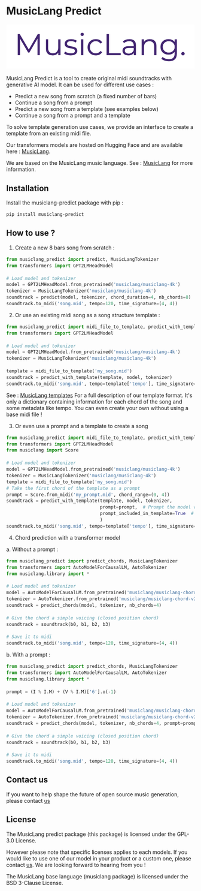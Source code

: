 MusicLang Predict
=================

![MusicLang logo](https://github.com/MusicLang/musiclang/blob/main/documentation/images/MusicLang.png?raw=true "MusicLang")

MusicLang Predict is a tool to create original midi soundtracks with generative AI model.
It can be used for different use cases :
- Predict a new song from scratch (a fixed number of bars)
- Continue a song from a prompt
- Predict a new song from a template (see examples below)
- Continue a song from a prompt and a template

To solve template generation use cases,
we provide an interface to create a template from an existing midi file.

Our transformers models are hosted on Hugging Face and are available here : [MusicLang](https://huggingface.co/MusicLang).

We are based on the MusicLang music language. See : [MusicLang](https://github.com/MusicLang/musiclang) for more information.

Installation
------------

Install the musiclang-predict package with pip :

```bash
pip install musiclang-predict
```

How to use ? 
------------

1. Create a new 8 bars song from scratch :

```python
from musiclang_predict import predict, MusicLangTokenizer
from transformers import GPT2LMHeadModel

# Load model and tokenizer
model = GPT2LMHeadModel.from_pretrained('musiclang/musiclang-4k')
tokenizer = MusicLangTokenizer('musiclang/musiclang-4k')
soundtrack = predict(model, tokenizer, chord_duration=4, nb_chords=8)
soundtrack.to_midi('song.mid', tempo=120, time_signature=(4, 4))
```

2. Or use an existing midi song as a song structure template :
```python
from musiclang_predict import midi_file_to_template, predict_with_template, MusicLangTokenizer
from transformers import GPT2LMHeadModel

# Load model and tokenizer
model = GPT2LMHeadModel.from_pretrained('musiclang/musiclang-4k')
tokenizer = MusicLangTokenizer('musiclang/musiclang-4k')

template = midi_file_to_template('my_song.mid')
soundtrack = predict_with_template(template, model, tokenizer)
soundtrack.to_midi('song.mid', tempo=template['tempo'], time_signature=template['time_signature'])
```

See : [MusicLang templates](https://discovered-scabiosa-ea3.notion.site/Create-a-song-template-with-MusicLang-dfd8cad0a14b464fb3475c7fa19c1a82)
For a full description of our template format.
It's only a dictionary containing information for each chord of the song and some metadata like tempo.
You can even create your own without using a base midi file !

3. Or even use a prompt and a template to create a song

```python
from musiclang_predict import midi_file_to_template, predict_with_template, MusicLangTokenizer
from transformers import GPT2LMHeadModel
from musiclang import Score

# Load model and tokenizer
model = GPT2LMHeadModel.from_pretrained('musiclang/musiclang-4k')
tokenizer = MusicLangTokenizer('musiclang/musiclang-4k')
template = midi_file_to_template('my_song.mid')
# Take the first chord of the template as a prompt
prompt = Score.from_midi('my_prompt.mid', chord_range=(0, 4))
soundtrack = predict_with_template(template, model, tokenizer, 
                                   prompt=prompt,  # Prompt the model with a musiclang score
                                   prompt_included_in_template=True  # To say the prompt score is included in the template
                                   )
soundtrack.to_midi('song.mid', tempo=template['tempo'], time_signature=template['time_signature'])
```

4. Chord prediction with a transformer model

a. Without a prompt :

```python
from musiclang_predict import predict_chords, MusicLangTokenizer
from transformers import AutoModelForCausalLM, AutoTokenizer
from musiclang.library import *

# Load model and tokenizer
model = AutoModelForCausalLM.from_pretrained('musiclang/musiclang-chord-v2-4k')
tokenizer = AutoTokenizer.from_pretrained('musiclang/musiclang-chord-v2-4k')
soundtrack = predict_chords(model, tokenizer, nb_chords=4)

# Give the chord a simple voicing (closed position chord)
soundtrack = soundtrack(b0, b1, b2, b3)

# Save it to midi
soundtrack.to_midi('song.mid', tempo=120, time_signature=(4, 4))
```

b. With a prompt : 

```python
from musiclang_predict import predict_chords, MusicLangTokenizer
from transformers import AutoModelForCausalLM, AutoTokenizer
from musiclang.library import *

prompt = (I % I.M) + (V % I.M)['6'].o(-1)

# Load model and tokenizer
model = AutoModelForCausalLM.from_pretrained('musiclang/musiclang-chord-v2-4k')
tokenizer = AutoTokenizer.from_pretrained('musiclang/musiclang-chord-v2-4k')
soundtrack = predict_chords(model, tokenizer, nb_chords=4, prompt=prompt)

# Give the chord a simple voicing (closed position chord)
soundtrack = soundtrack(b0, b1, b2, b3)

# Save it to midi
soundtrack.to_midi('song.mid', tempo=120, time_signature=(4, 4))
```

Contact us
----------

If you want to help shape the future of open source music generation,
please contact [us](mailto:fgardin.pro@gmail.com)

License
-------

The MusicLang predict package (this package) is licensed under the GPL-3.0 License.

However please note that specific licenses applies to each models. If you would like to use one of our model in your product or a custom one, please
contact [us](mailto:fgardin.pro@gmail.com). We are looking forward to hearing from you !

The MusicLang base language (musiclang package) is licensed under the BSD 3-Clause License.
